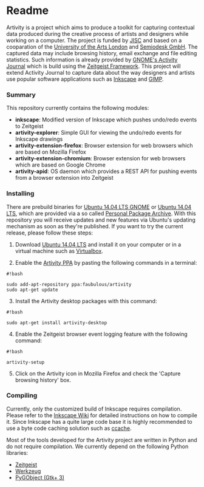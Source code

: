 # Readme #

Artivity is a project which aims to produce a toolkit for capturing contextual data produced during the creative process of artists and designers while working on a computer. The project is funded by [JISC](http://www.jisc.ac.uk) and based on a cooparation of the [University of the Arts London](http://www.arts.ac.uk) and [Semiodesk GmbH](http://www.semiodesk.com). The captured data may include browsing history, email exchange and file editing statistics. Such information is already provided by [GNOME's Activity Journal](http://en.wikipedia.org/wiki/GNOME_Activity_Journal) which is build using the [Zeitgeist Framework](http://zeitgeist-project.com). This project will extend Activity Journal to capture data about the way designers and artists use popular software applications such as [Inkscape](https://inkscape.org/en/) and [GIMP](http://www.gimp.org).

### Summary ###

This repository currently contains the following modules:

* **inkscape**: Modified version of Inkscape which pushes undo/redo events to Zeitgeist
* **artivity-explorer**: Simple GUI for viewing the undo/redo events for Inkscape drawings
* **artivity-extension-firefox**: Browser extension for web browsers which are based on Mozilla Firefox
* **artivity-extension-chromium**: Browser extension for web browsers which are based on Google Chrome
* **artivity-apid**: OS daemon which provides a REST API for pushing events from a browser extension into Zeitgeist

### Installing ###

There are prebuild binaries for [Ubuntu 14.04 LTS GNOME](http://cdimage.ubuntu.com/ubuntu-gnome/releases/14.04/release/) or [Ubuntu 14.04 LTS](http://www.ubuntu.com/), which are provided via a so called [Personal Package Archive](http://wiki.ubuntuusers.de/Launchpad/PPA). With this repository you will receive updates and new features via Ubuntu's updating mechanism as soon as they're published. If you want to try the current release, please follow these steps:

1) Download [Ubuntu 14.04 LTS](http://releases.ubuntu.com/14.04/) and install it on your computer or in a virtual machine such as [Virtualbox](https://www.virtualbox.org).

2) Enable the [Artivity PPA](https://launchpad.net/~faubulous/+archive/ubuntu/artivity) by pasting the following commands in a terminal:
```
#!bash

sudo add-apt-repository ppa:faubulous/artivity
sudo apt-get update
```

3) Install the Artivity desktop packages with this command:
```
#!bash

sudo apt-get install artivity-desktop
```

4) Enable the Zeitgeist browser event logging feature with the following command:
```
#!bash

artivity-setup
```
5) Click on the Artivity icon in Mozilla Firefox and check the 'Capture browsing history' box.

### Compiling ###
Currently, only the customized build of Inkscape requires compilation. Please refer to the [Inkscape Wiki](http://wiki.inkscape.org/wiki/index.php/Compiling_Inkscape) for detailed instructions on how to compile it. Since Inkscape has a quite large code base it is highly recommended to use a byte code caching solution such as [ccache](https://ccache.samba.org).

Most of the tools developed for the Artivity project are written in Python and do not require compilation. We currently depend on the following Python libraries:

* [Zeitgeist](http://bloc.eurion.net/archives/2012/zeitgeist-python-api-tutorial/)
* [Werkzeug](http://werkzeug.pocoo.org)
* [PyGObject (Gtk+ 3)](https://wiki.gnome.org/action/show/Projects/PyGObject)